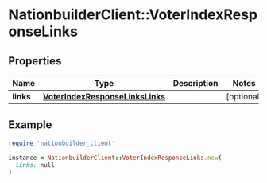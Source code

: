 # NationbuilderClient::VoterIndexResponseLinks

## Properties

| Name | Type | Description | Notes |
| ---- | ---- | ----------- | ----- |
| **links** | [**VoterIndexResponseLinksLinks**](VoterIndexResponseLinksLinks.md) |  | [optional] |

## Example

```ruby
require 'nationbuilder_client'

instance = NationbuilderClient::VoterIndexResponseLinks.new(
  links: null
)
```

